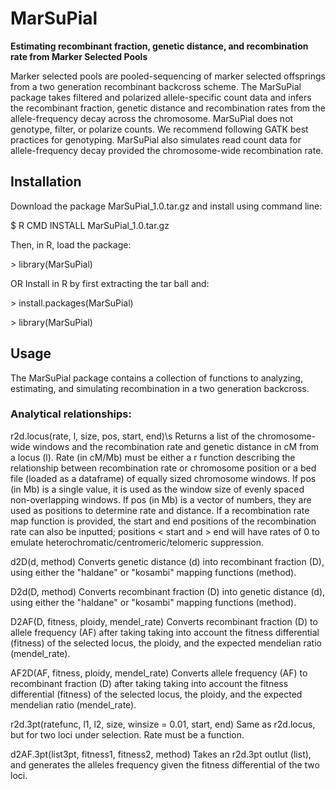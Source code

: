 # MarSuPial
**Estimating recombinant fraction, genetic distance, and recombination rate from Marker Selected Pools**

Marker selected pools are pooled-sequencing of marker selected offsprings from a two generation recombinant backcross scheme. The MarSuPial package takes filtered and polarized allele-specific count data and infers the recombinant fraction, genetic distance and recombination rates from the allele-frequency decay across the chromosome. MarSuPial does not genotype, filter, or polarize counts. We recommend following GATK best practices for genotyping.
MarSuPial also simulates read count data for allele-frequency decay provided the chromosome-wide recombination rate.  

## Installation

Download the package MarSuPial_1.0.tar.gz and install using command line:
    <p>$ R CMD INSTALL MarSuPial_1.0.tar.gz</p>

Then, in R, load the package:
    <p>> library(MarSuPial)</p>

OR Install in R by first extracting the tar ball and:
    <p>> install.packages(MarSuPial)</p>
    <p>> library(MarSuPial)</p>

## Usage
The MarSuPial package contains a collection of functions to analyzing, estimating, and simulating recombination in a two generation backcross.

### Analytical relationships:
r2d.locus(rate, l, size, pos, start, end)\s
Returns a list of the chromosome-wide windows and the recombination rate and genetic distance in cM from a locus (l). Rate (in cM/Mb) must be either a r function describing the relationship between recombination rate or chromosome position or a bed file (loaded as a dataframe) of equally sized chromosome windows. If pos (in Mb) is a single value, it is used as the window size of evenly spaced non-overlapping windows. If pos (in Mb) is a vector of numbers, they are used as positions to determine rate and distance. If a recombination rate map function is provided, the start and end positions of the recombination rate can also be inputted; positions < start and > end will have rates of 0 to emulate heterochromatic/centromeric/telomeric suppression.

d2D(d, method)
Converts genetic distance (d) into recombinant fraction (D), using either the "haldane" or "kosambi" mapping functions (method).

D2d(D, method)
Converts recombinant fraction (D) into genetic distance (d), using either the "haldane" or "kosambi" mapping functions (method).

D2AF(D, fitness, ploidy, mendel_rate)
Converts recombinant fraction (D) to allele frequency (AF) after taking taking into account the fitness differential (fitness) of the selected locus, the ploidy, and the expected mendelian ratio (mendel_rate).

AF2D(AF, fitness, ploidy, mendel_rate)
Converts allele frequency (AF) to recombinant fraction (D) after taking taking into account the fitness differential (fitness) of the selected locus, the ploidy, and the expected mendelian ratio (mendel_rate).

r2d.3pt(ratefunc, l1, l2, size, winsize = 0.01, start, end)
Same as r2d.locus, but for two loci under selection. Rate must be a function.

d2AF.3pt(list3pt, fitness1, fitness2, method)
Takes an r2d.3pt outlut (list), and generates the alleles frequency given the fitness differential of the two loci.
